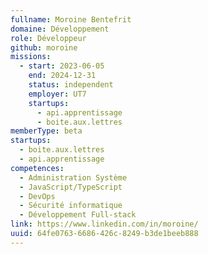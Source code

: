 ```yaml
---
fullname: Moroine Bentefrit
domaine: Développement
role: Développeur
github: moroine
missions:
  - start: 2023-06-05
    end: 2024-12-31
    status: independent
    employer: UT7
    startups:
      - api.apprentissage
      - boite.aux.lettres
memberType: beta
startups:
  - boite.aux.lettres
  - api.apprentissage
competences:
  - Administration Système
  - JavaScript/TypeScript
  - DevOps
  - Sécurité informatique
  - Développement Full-stack
link: https://www.linkedin.com/in/moroine/
uuid: 64fe0763-6686-426c-8249-b3de1beeb888
---
```

